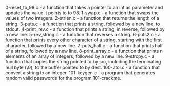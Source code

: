 0-reset_to_98.c - a function that takes a pointer to an int as parameter and updates the value it points to to 98.
1-swap.c - a function that swaps the values of two integers.
2-strlen.c - a function that returns the length of a string.
3-puts.c - a function that prints a string, followed by a new line, to stdout.
4-print_rev.c - a function that prints a string, in reverse, followed by a new line.
5-rev_string.c - a function that reverses a string.
6-puts2.c - a function that prints every other character of a string, starting with the first character, followed by a new line.
7-puts_half.c - a function that prints half of a string, followed by a new line.
8-print_array.c - a function that prints n elements of an array of integers, followed by a new line.
9-strcpy.c - a function that copies the string pointed to by src, including the terminating null byte (\0), to the buffer pointed to by dest.
100-atoi.c - a function that convert a string to an integer.
101-keygen.c - a program that generates random valid passwords for the program 101-crackme.
